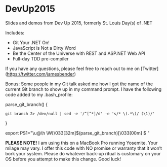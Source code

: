 # DevUp2015
Slides and demos from Dev Up 2015, formerly St. Louis Day(s) of .NET

Includes:
* Git Your .NET On!
* JavaScript is Not a Dirty Word
* Be the Center of the Universe with REST and ASP.NET Web API
* Full-day TDD pre-compiler

If you have any questions, please feel free to reach out to me on [Twitter] (https://twitter.com/jamesbender)

Bonus:
Some people in my Git talk asked me how I got the name of the current Git branch to show up in my command prompt. I have the following code added to my .bash_profile:

parse_git_branch() {

    git branch 2> /dev/null | sed -e '/^[^*]/d' -e 's/* \(.*\)/ (\1)/'

}

export PS1="\u@\h \W\[\033[32m\]\$(parse_git_branch)\[\033[00m\] $ "

**PLEASE NOTE!** I am using this on a MacBook Pro running Yosemite. Your milage may vary. I offer this code with NO promise or warranty that it won’t bork your system. Please do whatever back-up ritual is customary on your OS before you attempt to make this change. Good luck!